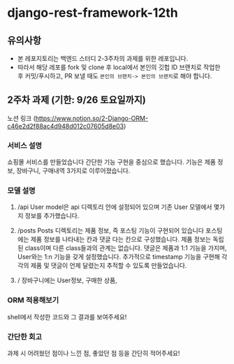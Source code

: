 # django-rest-framework-12th

## 유의사항
* 본 레포지토리는 백엔드 스터디 2-3주차의 과제를 위한 레포입니다.
* 따라서 해당 레포를 fork 및 clone 후 local에서 본인의 깃헙 ID 브랜치로 작업한 후 커밋/푸시하고,
PR 보낼 때도 `본인의 브랜치-> 본인의 브랜치`로 해야 합니다.
 
## 2주차 과제 (기한: 9/26 토요일까지)
노션 링크 (https://www.notion.so/2-Django-ORM-c46e2d2f88ac4d948d012c07605d8e03)

### 서비스 설명
쇼핑몰 서비스를 만들었습니다
간단한 기능 구현을 중심으로 했습니다.
기능은 제품 정보, 장바구니, 구매내역 3가지로 이루어졌습니다.

### 모델 설명
1.  /api 
    User model은 api 디렉토리 안에 설정되어 있으며 기존 User 모델에서 몇가지 정보를 추가했습니다.

2. /posts
   Posts 디렉토리는 제품 정보, 즉 포스팅 기능이 구현되어 있습니다
   포스팅에는 제품 정보를 나타내는 칸과 댓글 다는 칸으로 구성했습니다.
   제품 정보는 독립된 class이며 다른 class들과의 관계는 없습니다.
   댓글은 제품과 1:1 기능을 가지며, User와는 1:n 기능을 갖게 설정했습니다.
   추가적으로 timestamp 기능을 구현해 각각의 제품 및 댓글이 언제 달렸는지 추적할 수 있도록 만들었습니다.

3. /
    장바구니에는 User정보, 구매한 상품, 

### ORM 적용해보기
shell에서 작성한 코드와 그 결과를 보여주세요! 

### 간단한 회고 
과제 시 어려웠던 점이나 느낀 점, 좋았던 점 등을 간단히 적어주세요!
